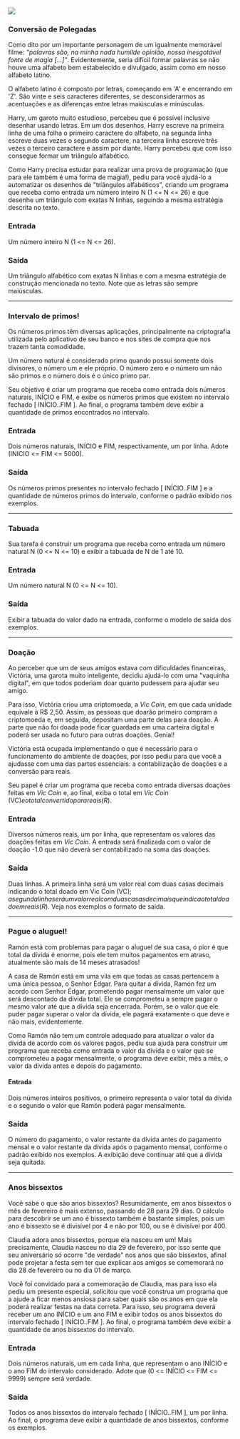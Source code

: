 <img src="https://img.icons8.com/color/48/000000/python.png"/>

### Conversão de Polegadas

Como dito por um importante personagem de um igualmente memorável filme: *"palavras são, na minha nada humilde opinião, nossa inesgotável fonte de magia [...]"*. Evidentemente, seria difícil formar palavras se não houve uma alfabeto bem estabelecido e divulgado, assim como em nosso alfabeto latino.

O alfabeto latino é composto por letras, começando em 'A' e encerrando em 'Z'. São vinte e seis caracteres diferentes, se desconsiderarmos as acentuações e as diferenças entre letras maiúsculas e minúsculas.

Harry, um garoto muito estudioso, percebeu que é possível inclusive desenhar usando letras. Em um dos desenhos, Harry escreve na primeira linha de uma folha o primeiro caractere do alfabeto, na segunda linha escreve duas vezes o segundo caractere, na terceira linha escreve três vezes o terceiro caractere e assim por diante. Harry percebeu que com isso consegue formar um triângulo alfabético.

Como Harry precisa estudar para realizar uma prova de programação (que para ele também é uma forma de magia!), pediu para você ajudá-lo a automatizar os desenhos de "triângulos alfabéticos", criando um programa que receba como entrada um número inteiro N (1 <= N <= 26) e que desenhe um triângulo com exatas N linhas, seguindo a mesma estratégia descrita no texto.

### Entrada

Um número inteiro N (1 <= N <= 26).

### Saída

Um triângulo alfabético com exatas N linhas e com a mesma estratégia de construção mencionada no texto. Note que as letras são sempre maiúsculas.

<hr>

### Intervalo de primos!

Os números primos têm diversas aplicações, principalmente na criptografia utilizada pelo aplicativo de seu banco e nos sites de compra que nos trazem tanta comodidade.

Um número natural é considerado primo quando possui somente dois divisores, o número um e ele próprio. O número zero e o número um não são primos e o número dois é o único primo par.

Seu objetivo é criar um programa que receba como entrada dois números naturais, INÍCIO e FIM, e exibe os números primos que existem no intervalo fechado [ INÍCIO..FIM ]. Ao final, o programa também deve exibir a quantidade de primos encontrados no intervalo.

### Entrada

Dois números naturais, INÍCIO e FIM, respectivamente, um por linha. Adote (INICIO <= FIM <= 5000).

### Saída

Os números primos presentes no intervalo fechado [ INÍCIO..FIM ] e a quantidade de números primos do intervalo, conforme o padrão exibido nos exemplos.

<hr>

### Tabuada

Sua tarefa é construir um programa que receba como entrada um número natural N (0 <= N <= 10) e exibir a tabuada de N de 1 até 10.

### Entrada

Um número natural N (0 <= N <= 10).

### Saída

Exibir a tabuada do valor dado na entrada, conforme o modelo de saída dos exemplos.

<hr>

### Doação

Ao perceber que um de seus amigos estava com dificuldades financeiras, Victória, uma garota muito inteligente, decidiu ajudá-lo com uma "vaquinha digital", em que todos poderiam doar quanto pudessem para ajudar seu amigo.

Para isso, Victória criou uma criptomoeda, a *Vic Coin*, em que cada unidade equivale à R$ 2,50. Assim, as pessoas que doarão primeiro compram a criptomoeda e, em seguida, depositam uma parte delas para doação. A parte que não foi doada pode ficar guardada em uma carteira digital e poderá ser usada no futuro para outras doações. Genial!

Victória está ocupada implementando o que é necessário para o funcionamento do ambiente de doações, por isso pediu para que você a ajudasse com uma das partes essenciais: a contabilização de doações e a conversão para reais.

Seu papel é criar um programa que receba como entrada diversas doações feitas em *Vic Coin* e, ao final, exiba o total em *Vic Coin* (VC$) e o total convertido para reais (R$).

### Entrada

Diversos números reais, um por linha, que representam os valores das doações feitas em *Vic Coin*. A entrada será finalizada com o valor de doação -1.0 que não deverá ser contabilizado na soma das doações.

### Saída

Duas linhas. A primeira linha será um valor real com duas casas decimais indicando o total doado em Vic Coin (VC$); a segunda linha será um valor real com duas casas decimais que indica o total doado em reais (R$). Veja nos exemplos o formato de saída.

<hr>

### Pague o aluguel!

Ramón está com problemas para pagar o aluguel de sua casa, o pior é que total da dívida é enorme, pois ele tem muitos pagamentos em atraso, atualmente são mais de 14 meses atrasados!

A casa de Ramón está em uma vila em que todas as casas pertencem a uma única pessoa, o Senhor Édgar. Para quitar a dívida, Ramón fez um acordo com Senhor Édgar, prometendo pagar mensalmente um valor que será descontado da dívida total. Ele se comprometeu a sempre pagar o mesmo valor até que a dívida seja encerrada. Porém, se o valor que ele puder pagar superar o valor da dívida, ele pagará exatamente o que deve e não mais, evidentemente.

Como Ramón não tem um controle adequado para atualizar o valor da dívida de acordo com os valores pagos, pediu sua ajuda para construir um programa que receba como entrada o valor da dívida e o valor que se comprometeu a pagar mensalmente, o programa deve exibir, mês a mês, o valor da dívida antes e depois do pagamento.



#### Entrada

Dois números inteiros positivos, o primeiro representa o valor total da dívida e o segundo o valor que Ramón poderá pagar mensalmente.

### Saída

O número do pagamento, o valor restante da dívida antes do pagamento mensal e o valor restante da dívida após o pagamento mensal, conforme o padrão exibido nos exemplos. A exibição deve continuar até que a dívida seja quitada.

<hr>

### Anos bissextos

Você sabe o que são anos bissextos? Resumidamente, em anos bissextos o mês de fevereiro é mais extenso, passando de 28 para 29 dias. O cálculo para descobrir se um ano é bissexto também é bastante simples, pois um ano é bissexto se é divisível por 4 e não por 100, ou se é divisível por 400.

Claudia adora anos bissextos, porque ela nasceu em um! Mais precisamente, Claudia nasceu no dia 29 de fevereiro, por isso sente que seu aniversário só ocorre "de verdade" nos anos que são bissextos, afinal pode projetar a festa sem ter que explicar aos amigos se comemorará no dia 28 de fevereiro ou no dia 01 de março.

Você foi convidado para a comemoração de Claudia, mas para isso ela pediu um presente especial, solicitou que você construa um programa que a ajude a ficar menos ansiosa para saber quais são os anos em que ela poderá realizar festas na data correta. Para isso, seu programa deverá receber um ano INÍCIO e um ano FIM e exibir todos os anos bissextos do intervalo fechado [ INÍCIO..FIM ]. Ao final, o programa também deve exibir a quantidade de anos bissextos do intervalo.

### Entrada

Dois números naturais, um em cada linha, que representam o ano INÍCIO e o ano FIM do intervalo considerado. Adote que (0 <= INÍCIO <= FIM <= 9999) sempre será verdade.

### Saída

Todos os anos bissextos do intervalo fechado [ INÍCIO..FIM ], um por linha. Ao final, o programa deve exibir a quantidade de anos bissextos, conforme os exemplos.

